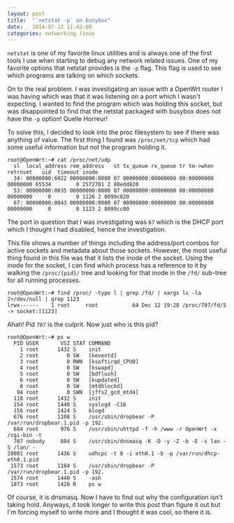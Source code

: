 ```yaml
---
layout: post
title:  "`netstat -p` on busybox"
date:   2014-07-12 11:42:00
categories: networking linux
---
```


`netstat` is one of my favorite linux utilities and is always one of the first
tools I use when starting to debug any network related issues.  One of my
favorite options that netstat provides is the `-p` flag.  This flag is used
to see which programs are talking on which sockets.

On to the real problem.  I was investigating an issue with a OpenWrt router I
was having which was that it was listening on a port which I wasn't expecting.
I wanted to find the program which was holding this socket, but was disappointed
to find that the netstat packaged with busybox does not have the `-p` option!
Quelle Horreur!

To solve this, I decided to look into the proc filesystem to see if there was
anything of value.  The first thing I found was `/proc/net/tcp` which had some
useful information but not the program holding it.

```
root@OpenWrt:~# cat /proc/net/udp
  sl  local_address rem_address   st tx_queue rx_queue tr tm->when retrnsmt   uid  timeout inode
  34: 00000000:6922 00000000:0000 07 00000000:00000000 00:00000000 00000000 65534        0 2572701 2 80edd820
  53: 00000000:0035 00000000:0000 07 00000000:00000000 00:00000000 00000000     0        0 1126 2 8099c820
  67: 00000000:0043 00000000:0000 07 00000000:00000000 00:00000000 00000000     0        0 1123 2 8099cc00
```

The port in question that I was investigating was `67` which is the DHCP port which
I thought I had disabled, hence the investigation.

This file shows a number of things including the address/port combos for active
sockets and metadata about those sockets.  However, the most useful thing found
in this file was that it lists the inode of the socket.  Using the inode for
the socket, I can find which process has a reference to it by walking the
`/proc/{pid}/` tree and looking for that inode in the `/fd/` sub-tree for all
running processes.

```
root@OpenWrt:~# find /proc/ -type l | grep /fd/ | xargs ls -la 2>/dev/null | grep 1123
lrwx------    1 root     root           64 Dec 12 19:28 /proc/707/fd/5 -> socket:[1123]
```

Ahah!  Pid `707` is the culprit.  Now just who is this pid?

```
root@OpenWrt:~# ps w
  PID USER       VSZ STAT COMMAND
    1 root      1432 S    init
    2 root         0 SW   [keventd]
    3 root         0 RWN  [ksoftirqd_CPU0]
    4 root         0 SW   [kswapd]
    5 root         0 SW   [bdflush]
    6 root         0 SW   [kupdated]
    8 root         0 SW   [mtdblockd]
   94 root         0 SWN  [jffs2_gcd_mtd4]
  118 root      1432 S    init
  154 root      1440 S    syslogd -C16
  156 root      1424 S    klogd
  676 root      1108 S    /usr/sbin/dropbear -P /var/run/dropbear.1.pid -p 192.
  684 root       976 S    /usr/sbin/uhttpd -f -h /www -r OpenWrt -x /cgi-bin -t
  707 nobody     884 S    /usr/sbin/dnsmasq -K -D -y -Z -b -E -s lan -S /lan/ -
28001 root      1436 S    udhcpc -t 0 -i eth0.1 -b -p /var/run/dhcp-eth0.1.pid
 1573 root      1184 S    /usr/sbin/dropbear -P /var/run/dropbear.1.pid -p 192.
 1574 root      1440 S    -ash
 1873 root      1428 R    ps w
```

Of course, it is dnsmasq.  Now I have to find out why the configuration isn't
taking hold.  Anyways, it took longer to write this post than figure it out
but I'm forcing myself to write more and I thought it was cool, so there it is.
